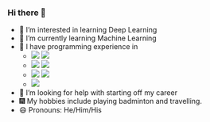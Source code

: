 ### Hi there 👋

- 🔭 I’m interested in learning Deep Learning
- 🌱 I’m currently learning Machine Learning
- 👯 I have programming experience in 
  -  <img src="https://img.shields.io/badge/Python-FFD43B?style=for-the-badge&logo=python&logoColor=darkgreen" />         <img src="https://img.shields.io/badge/HTML5-E34F26?style=for-the-badge&logo=html5&logoColor=white" />
  -  <img src="https://img.shields.io/badge/Java-ED8B00?style=for-the-badge&logo=java&logoColor=white" />                 <img src="https://img.shields.io/badge/CSS3-1572B6?style=for-the-badge&logo=css3&logoColor=white" />
  -  <img src="https://img.shields.io/badge/C%2B%2B-00599C?style=for-the-badge&logo=c%2B%2B&logoColor=white" />           <img src="https://img.shields.io/badge/C-00599C?style=for-the-badge&logo=c&logoColor=white" />
  -  <img src="https://img.shields.io/badge/JavaScript-F7DF1E?style=for-the-badge&logo=javascript&logoColor=black" /> 
- 🤔 I’m looking for help with starting off my career
- 🎆 My hobbies include playing badminton and travelling.
- 😄 Pronouns: He/Him/His
